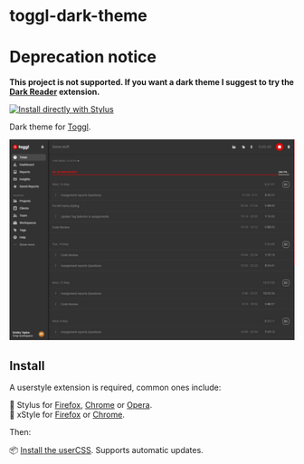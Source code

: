 # toggl-dark-theme

# Deprecation notice

**This project is not supported. If you want a dark theme I suggest to try the [Dark Reader](https://darkreader.org/) extension.**


[![Install directly with Stylus](https://img.shields.io/badge/Install%20directly%20with-Stylus-00adad.svg)](toggl-dark-theme.user.css?raw=true)

Dark theme for [Toggl](https://toggl.com).

![A screenshot of theme applied](docs/screenshot-preview.jpg)

## Install

A userstyle extension is required, common ones include:

🎨 Stylus for [Firefox](https://addons.mozilla.org/en-US/firefox/addon/styl-us/), [Chrome](https://chrome.google.com/webstore/detail/stylus/clngdbkpkpeebahjckkjfobafhncgmne) or [Opera](https://addons.opera.com/en-gb/extensions/details/stylus/).<br>
🎨 xStyle for [Firefox](https://addons.mozilla.org/firefox/addon/xstyle/) or [Chrome](https://chrome.google.com/webstore/detail/xstyle/hncgkmhphmncjohllpoleelnibpmccpj).

Then:

📦 [Install the userCSS](toggl-dark-theme.user.css?raw=true). Supports automatic updates.
